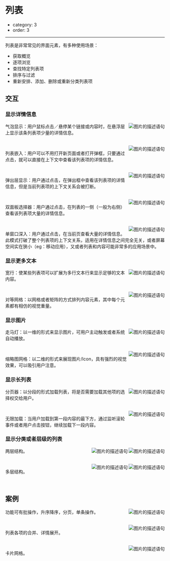 # 列表

- category: 3
- order: 3

---

列表是非常常见的界面元素，有多种使用场景：

- 获取概览
- 逐项浏览
- 查找特定列表项
- 排序与过滤
- 重新安排、添加、删除或重新分类列表项

## 交互

### 显示详情信息

<img class="preview-img" align="right" alt="图片的描述语句" src="https://os.alipayobjects.com/rmsportal/OeChYAOTenMzJmG.png">

气泡显示：用户鼠标点击／悬停某个链接或内容时，在悬浮层上显示该条列表项少量的详情信息。

<br />

<img class="preview-img" align="right" alt="图片的描述语句" src="https://os.alipayobjects.com/rmsportal/OeChYAOTenMzJmG.png">

列表嵌入：用户可以不用打开新页面或者打开弹框，只要通过点击，就可以直接在上下文中查看该列表项的详情信息。

<br />

<img class="preview-img" align="right" alt="图片的描述语句" src="https://os.alipayobjects.com/rmsportal/OeChYAOTenMzJmG.png">

弹出层显示：用户通过点击，在弹出框中查看该列表项的详情信息，但是当前列表项的上下文关系会被打断。

<br />

<img class="preview-img" align="right" alt="图片的描述语句" src="https://os.alipayobjects.com/rmsportal/OeChYAOTenMzJmG.png">

双面板选择器：用户通过点击，在列表的一侧（一般为右侧）查看该列表项大量的详情信息。

<br />

<img class="preview-img" align="right" alt="图片的描述语句" src="https://os.alipayobjects.com/rmsportal/OeChYAOTenMzJmG.png">

单窗口深入：用户通过点击，在当前页查看大量的详情信息。此模式打破了整个列表项的上下文关系，适用在详情信息之间完全无关，或者屏幕空间实在狭小（eg：移动应用），又或者列表和内容可能非常多的应用场景中。

### 显示更多文本

<img class="preview-img" align="right" alt="图片的描述语句" src="https://os.alipayobjects.com/rmsportal/OeChYAOTenMzJmG.png">

宽行：使某些列表项可以扩展为多行文本行来显示足够的文本内容。

<br />

<img class="preview-img" align="right" alt="图片的描述语句" src="https://os.alipayobjects.com/rmsportal/OeChYAOTenMzJmG.png">

对等网格：以网格或者矩阵的方式排列内容元素，其中每个元素都有相仿的视觉重量。

### 显示图片

<img class="preview-img" align="right" alt="图片的描述语句" src="https://os.alipayobjects.com/rmsportal/OeChYAOTenMzJmG.png">

走马灯：以一维的形式来显示图片，可用户主动触发或者系统自动播放。

<br />

<img class="preview-img" align="right" alt="图片的描述语句" src="https://os.alipayobjects.com/rmsportal/OeChYAOTenMzJmG.png">

缩略图网格：以二维的形式来展现图片/Icon，具有强烈的视觉效果，可以吸引用户注意。

### 显示长列表

<img class="preview-img" align="right" alt="图片的描述语句" src="https://os.alipayobjects.com/rmsportal/OeChYAOTenMzJmG.png">

分页器：以分段的形式加载列表，将是否需要加载其他项的选择权交给用户。

<br />

<img class="preview-img" align="right" alt="图片的描述语句" src="https://os.alipayobjects.com/rmsportal/OeChYAOTenMzJmG.png">

无限加载：当用户加载到第一段内容的最下方，通过监听滚轮事件或者用户点击按钮，继续加载下一段内容。

### 显示分类或者层级的列表

<img class="preview-img" align="right" alt="图片的描述语句" src="https://os.alipayobjects.com/rmsportal/OeChYAOTenMzJmG.png">
<img class="preview-img" align="right" alt="图片的描述语句" src="https://os.alipayobjects.com/rmsportal/OeChYAOTenMzJmG.png">

两层结构。

<br />

<img class="preview-img" align="right" alt="图片的描述语句" src="https://os.alipayobjects.com/rmsportal/OeChYAOTenMzJmG.png">
<img class="preview-img" align="right" alt="图片的描述语句" src="https://os.alipayobjects.com/rmsportal/OeChYAOTenMzJmG.png">

多层结构。

<br />

## 案例

<img class="preview-img" align="right" alt="图片的描述语句" src="https://os.alipayobjects.com/rmsportal/OeChYAOTenMzJmG.png">

功能可有批操作，升序降序，分页，单条操作。

<br />

<img class="preview-img" align="right" alt="图片的描述语句" src="https://os.alipayobjects.com/rmsportal/OeChYAOTenMzJmG.png">

列表各项的合并、详情展开。

<br />

<img class="preview-img" align="right" alt="图片的描述语句" src="https://os.alipayobjects.com/rmsportal/OeChYAOTenMzJmG.png">

卡片网格。
